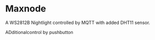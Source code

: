 # Maxnode
A WS2812B Nightlight controlled by MQTT with added DHT11 sensor. 

ADditionalcontrol by pushbutton
